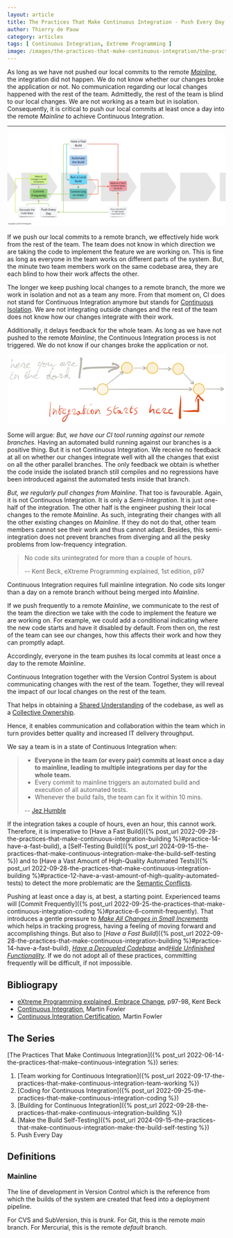 ```yaml
---
layout: article
title: The Practices That Make Continuous Integration - Push Every Day
author: Thierry de Pauw
category: articles
tags: [ Continuous Integration, Extreme Programming ]
image: /images/the-practices-that-make-continuous-integration/the-practices-that-make-continuous-integration-make-the-build-push-every-day.jpg
---
```


As long as we have not pushed our local commits to the remote [*Mainline*](#mainline), the integration did not happen. We do not know whether our changes broke the application or not. No communication regarding our local changes happened with the rest of the team. Admittedly, the rest of the team is blind to our local changes. We are not working as a team but in isolation. Consequently, it is critical to push our local commits at least once a day into the remote *Mainline* to achieve Continuous Integration.

---

![Push Every Day](/images/the-practices-that-make-continuous-integration/the-practices-that-make-continuous-integration-push-every-day.jpg)

If we push our local commits to a remote branch, we effectively hide work from the rest of the team. The team does not know in which direction we are taking the code to implement the feature we are working on. This is fine as long as everyone in the team works on different parts of the system. But, the minute two team members work on the same codebase area, they are each blind to how their work affects the other.

The longer we keep pushing local changes to a remote branch, the more we work in isolation and not as a team any more. From that moment on, CI does not stand for Continuous Integration anymore but stands for [Continuous Isolation](https://continuousisolation.com/). We are not integrating outside changes and the rest of the team does not know how our changes integrate with their work.

Additionally, it delays feedback for the whole team. As long as we have not pushed to the remote *Mainline*, the Continuous Integration process is not triggered. We do not know if our changes broke the application or not.

![It delays feedback](/images/on-the-evilness-of-feature-branching-the-problems/it-delays-feedback.png)

Some will argue: *But, we have our CI tool running against our remote branches*. Having an automated build running against our branches is a positive thing. But it is not Continuous Integration. We receive no feedback at all on whether our changes integrate well with all the changes that exist on all the other parallel branches. The only feedback we obtain is whether the code inside the isolated branch still compiles and no regressions have been introduced against the automated tests inside that branch.

*But, we regularly pull changes from Mainline*. That too is favourable. Again, it is not Continuous Integration. It is only a *Semi-Integration*. It is just one-half of the integration. The other half is the engineer pushing their local changes to the remote *Mainline*. As such, integrating their changes with all the other existing changes on *Mainline*. If they do not do that, other team members cannot see their work and thus cannot adapt. Besides, this semi-integration does not prevent branches from diverging and all the pesky problems from low-frequency integration.

> No code sits unintegrated for more than a couple of hours.
>
> -- Kent Beck, eXtreme Programming explained, 1st edition, p97

Continuous Integration requires full mainline integration. No code sits longer than a day on a remote branch without being merged into *Mainline*.

If we push frequently to a remote *Mainline*, we communicate to the rest of the team the direction we take with the code to implement the feature we are working on. For example, we could add a conditional indicating where the new code starts and have it disabled by default. From then on, the rest of the team can see our changes, how this affects their work and how they can promptly adapt.

Accordingly, everyone in the team pushes its local commits at least once a day to the remote *Mainline*.

Continuous Integration together with the Version Control System is about communicating changes with the rest of the team. Together, they will reveal the impact of our local changes on the rest of the team.

That helps in obtaining a [Shared Understanding](https://en.wikipedia.org/wiki/Extreme_programming_practices#Shared_understanding) of the codebase, as well as a [Collective Ownership](http://www.extremeprogramming.org/rules/collective.html).

Hence, it enables communication and collaboration within the team which in turn provides better quality and increased IT delivery throughput.

We say a team is in a state of Continuous Integration when:

>- **Everyone in the team (or every pair) commits at least once a day to mainline, leading to multiple integrations per day for the whole team.**
>- Every commit to mainline triggers an automated build and execution of all automated tests.
>- Whenever the build fails, the team can fix it within 10 mins.
>
>-- [Jez Humble](https://bsky.app/profile/jezhumble.net)

If the integration takes a couple of hours, even an hour, this cannot work. Therefore, it is imperative to [Have a Fast Build]({% post_url 2022-09-28-the-practices-that-make-continuous-integration-building %}#practice-14-have-a-fast-build), a [Self-Testing Build]({% post_url 2024-09-15-the-practices-that-make-continuous-integration-make-the-build-self-testing %}) and to [Have a Vast Amount of High-Quality Automated Tests]({% post_url 2022-09-28-the-practices-that-make-continuous-integration-building %}#practice-12-have-a-vast-amount-of-high-quality-automated-tests) to detect the more problematic are the [Semantic Conflicts](https://martinfowler.com/bliki/SemanticConflict.html).

Pushing at least once a day is, at best, a starting point. Experienced teams will [Commit Frequently]({% post_url 2022-09-25-the-practices-that-make-continuous-integration-coding %}#practice-6-commit-frequently). That introduces a gentle pressure to [*Make All Changes in Small Increments*](#practice-5-make-all-changes-in-small-increments) which helps in tracking progress, having a feeling of moving forward and accomplishing things. But also to [*Have a Fast Build*]({% post_url 2022-09-28-the-practices-that-make-continuous-integration-building %}#practice-14-have-a-fast-build), [*Have a Decoupled Codebase*](#practice-8-decouple-the-codebase) and[*Hide Unfinished Functionality*](#practice-10-hide-unfinished-functionality). If we do not adopt all of these practices, committing frequently will be difficult, if not impossible.

## Bibliograpy

- [eXtreme Programming explained, Embrace Change](https://www.goodreads.com/book/show/67833.Extreme_Programming_Explained), p97-98, Kent Beck
- [Continuous Integration](https://martinfowler.com/articles/continuousIntegration.html), Martin Fowler
- [Continuous Integration Certification](https://martinfowler.com/bliki/ContinuousIntegrationCertification.html), Martin Fowler

## The Series

[The Practices That Make Continuous Integration]({% post_url 2022-06-14-the-practices-that-make-continuous-integration %}) series:

1. [Team working for Continuous Integration]({% post_url 2022-09-17-the-practices-that-make-continuous-integration-team-working %})
2. [Coding for Continuous Integration]({% post_url 2022-09-25-the-practices-that-make-continuous-integration-coding %})
3. [Building for Continuous Integration]({% post_url 2022-09-28-the-practices-that-make-continuous-integration-building %})
4. [Make the Build Self-Testing]({% post_url 2024-09-15-the-practices-that-make-continuous-integration-make-the-build-self-testing %})
5. Push Every Day

## Definitions

### Mainline

The line of development in Version Control which is the reference from which the builds of the system are created that feed into a deployment pipeline.

For CVS and SubVersion, this is *trunk*. For Git, this is the remote *main* branch. For Mercurial, this is the remote *default* branch.